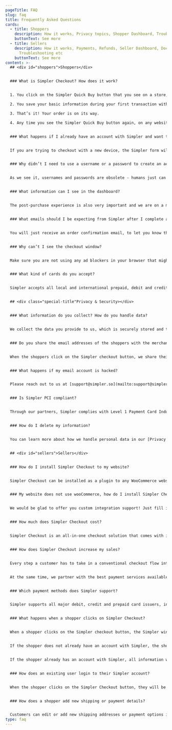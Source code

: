 ```yaml
---
pageTitle: FAQ
slug: faq
title: Frequently Asked Questions
cards:
  - title: Shoppers
    description: How it works, Privacy topics, Shopper Dashboard, Troubleshooting etc
    buttonText: See more
  - title: Sellers
    description: How it works, Payments, Refunds, Seller Dashboard, Docs,
      Troubleshooting etc
    buttonText: See more
content: >-
  ## <div id="shoppers">Shoppers</div>


  ### What is Simpler Checkout? How does it work?


  1. You click on the Simpler Quick Buy button that you see on a store, website, ad or social media platform

  2. You save your basic information during your first transaction with a seller within the Simpler network. No password is needed. Info is saved once and then never asked again.

  3. That’s it! Your order is on its way.

  4. Any time you see the Simpler Quick Buy button again, on any website, your information is saved so you don't have to enter it again.


  ### What happens if I already have an account with Simpler and want to checkout from a new device?


  If you are trying to checkout with a new device, the Simpler form will appear as if you were a new user. When you enter your email, you will be prompted to fill in the 6-digit authorisation code sent to your email. When you add the code, your saved information will appear, so you won’t have to add it ever again to checkout with Simpler on that device.


  ### Why didn’t I need to use a username or a password to create an account?


  As we see it, usernames and passwords are obsolete - humans just can’t remember hundreds of strong passwords. At Simpler we are using passwordless authentication methods that fight password fatigue and provide a great user experience.


  ### What information can I see in the dashboard?


  The post-purchase experience is also very important and we are on a mission to fix that too. Every order you make through Simpler will be shown in your dashboard at shopper.simpler.so, so you’ll have everything under one roof - you can see and track all your orders, manage your returns, download your receipts, reorder with one click - anything.


  ### What emails should I be expecting from Simpler after I complete an order?


  You will just receive an order confirmation email, to let you know that the store has received your order and after that, your seller will be sending you emails directly about your order status or any shipping updates.


  ### Why can’t I see the checkout window?


  Make sure you are not using any ad blockers in your browser that might be blocking the Simpler pop-up.


  ### What kind of cards do you accept?


  Simpler accepts all local and international prepaid, debit and credit cards.


  ## <div class="special-title"Privacy & Security></div>


  ### What information do you collect? How do you handle data?


  We collect the data you provide to us, which is securely stored and tokenised/encrypted. This information is used only for shopping purposes, ie so that the merchant can fulfil your order. We also collect information about your device. You can manage your profile and your connected devices from your shopper dashboard.


  ### Do you share the email addresses of the shoppers with the merchant?


  When the shoppers click on the Simpler checkout button, we share their email address with the merchant, who can use it for communication and order fulfillment purposes. You can opt out from such communication at any time.


  ### What happens if my email account is hacked?


  Please reach out to us at [support@simpler.so](mailto:support@simpler.so) if you believe your Simpler account or your email account has been compromised. We’ll work with you to help protect your account and prevent any risks.


  ### Is Simpler PCI compliant?


  Through our partners, Simpler complies with Level 1 Payment Card Industry Data Securities Standards (PCI-DSS), which is the highest standard of PCI compliance.


  ### How do I delete my information?


  You can learn more about how we handle personal data in our [Privacy Policy](http://localhost:8000/buyers-privacy-policy). In case you want us to delete all your information please reach out to us at [support@simpler.so](mailto:support@simpler.so).


  ## <div id="sellers">Sellers</div>


  ### How do I install Simpler Checkout to my website?


  Simpler Checkout can be installed as a plugin to any WooCommerce website via a zero code, 5-minute process. You can follow the instructions [here](http://localhost:8000/docs).


  ### My website does not use wooCommerce, how do I install Simpler Checkout?


  We would be glad to offer you custom integration support! Just fill in the form [here](http://localhost:8000/get), and a member of our technical team will contact you shortly to learn more about your custom needs.


  ### How much does Simpler Checkout cost?


  Simpler Checkout is an all-in-one checkout solution that comes with its own payment processor. This means that Simpler gets a small fraction of the payment processing fee. You can find detailed pricing details in our pricing page.


  ### How does Simpler Checkout increase my sales?


  Every step a customer has to take in a conventional checkout flow introduces friction. We are relentlessly working on optimising our checkout flow to be simple, mobile optimised and robust, in order for you to focus in what matters instead of worrying about optimising your checkout.


  At the same time, we partner with the best payment services available in order to attain the best authorisation rates, eliminate fraud and ensure that all payment best practices are followed.


  ### Which payment methods does Simpler support?


  Simpler supports all major debit, credit and prepaid card issuers, including VISA, MasterCard, American Express, Diners etc.


  ### What happens when a shopper clicks on Simpler Checkout?


  When a shopper clicks on the Simpler checkout button, the Simpler window will appear.


  If the shopper does not already have an account with Simpler, the shopper is prompted to fill in a lean form with the absolutely necessary fields (30% fewer than the average checkout). Info is saved once and then never asked again.


  If the shopper already has an account with Simpler, all information will be pre-filled so the shopper will just have to confirm all the details and place the order with one click.


  ### How does an existing user login to their Simpler account?


  When the shopper clicks on the Simpler Checkout button, they will be prompted to enter their email address. If that email exists in our system, an authorisation code will be sent to their email address so that they can log in and retrieve their stored info to checkout faster.


  ### How does a shopper add new shipping or payment details?


  Customers can edit or add new shipping addresses or payment options in the order confirmation screen or on their Shopper Dashboard at shopper.simpler.so
type: faq
---
```

